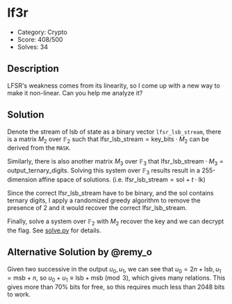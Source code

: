 # lf3r

* Category: Crypto
* Score: 408/500
* Solves: 34

## Description

LFSR's weakness comes from its linearity, so I come up with a new way to make it non-linear. Can you help me analyze it?

## Solution

Denote the stream of lsb of state as a binary vector `lfsr_lsb_stream`, there is a matrix $M_2$ over $\mathbb{F}_2$ such that $\text{lfsr\_lsb\_stream} = \text{key\_bits} \cdot M_2$ can be derived from the `MASK`.

Similarly, there is also another matrix $M_3$ over $\mathbb{F}_3$ that $\text{lfsr\_lsb\_stream} \cdot M_3 = \text{output\_ternary\_digits}$. Solving this system over $\mathbb{F}_3$ results result in a 255-dimension affine space of solutions. (i.e. $\text{lfsr\_lsb\_stream} = \text{sol} + t \cdot \text{lk}$)

Since the correct $\text{lfsr\_lsb\_stream}$ have to be binary, and the $\text{sol}$ contains ternary digits, I apply a randomized greedy algorithm to remove the presence of $2$ and it would recover the correct $\text{lfsr\_lsb\_stream}$.

Finally, solve a system over $\mathbb{F}_2$ with $M_2$ recover the key and we can decrypt the flag. See [solve.py](./solve.py) for details.

## Alternative Solution by @remy_o

Given two successive in the output $u_0, u_1$, we can see that $u_0=2n+\text{lsb}, u_1=\text{msb}+n$, so $u_0+u_1 \equiv \text{lsb}+\text{msb} \pmod{3}$, which gives many relations. This gives more than 70% bits for free, so this requires much less than 2048 bits to work.
